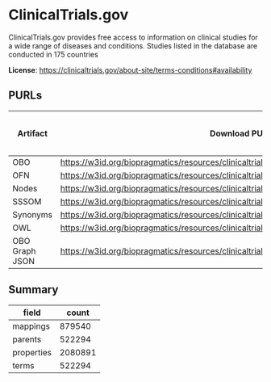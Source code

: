 # ClinicalTrials.gov

ClinicalTrials.gov provides free access to information on clinical studies for a wide range of diseases and conditions. Studies listed in the database are conducted in 175 countries

**License**: https://clinicaltrials.gov/about-site/terms-conditions#availability

## PURLs

| Artifact       | Download PURL                                                                                   | Latest Versioned Download PURL   |
|----------------|-------------------------------------------------------------------------------------------------|----------------------------------|
| OBO            | https://w3id.org/biopragmatics/resources/clinicaltrials/clinicaltrials.obo.gz                   |                                  |
| OFN            | https://w3id.org/biopragmatics/resources/clinicaltrials/clinicaltrials.ofn.gz                   |                                  |
| Nodes          | https://w3id.org/biopragmatics/resources/clinicaltrials/clinicaltrials.tsv                      |                                  |
| SSSOM          | https://w3id.org/biopragmatics/resources/clinicaltrials/clinicaltrials.sssom.tsv                |                                  |
| Synonyms       | https://w3id.org/biopragmatics/resources/clinicaltrials/clinicaltrials.synonyms.synonyms.tsv.gz |                                  |
| OWL            | https://w3id.org/biopragmatics/resources/clinicaltrials/clinicaltrials.owl.gz                   |                                  |
| OBO Graph JSON | https://w3id.org/biopragmatics/resources/clinicaltrials/clinicaltrials.json.gz                  |                                  |

## Summary

| field      |   count |
|------------|---------|
| mappings   |  879540 |
| parents    |  522294 |
| properties | 2080891 |
| terms      |  522294 |
